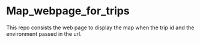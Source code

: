 # Map_webpage_for_trips
This repo consists the web page to display the map when the trip id and the environment passed in the url.
